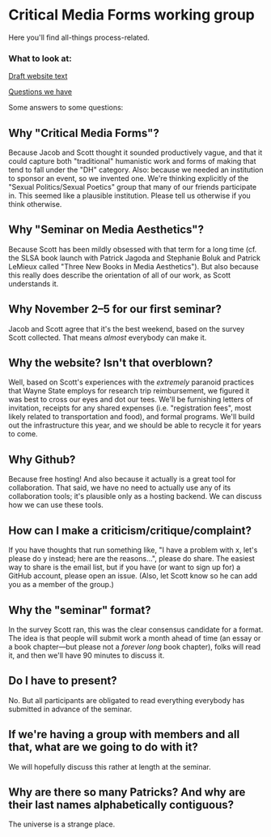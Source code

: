 # Critical Media Forms working group
Here you'll find all-things process-related.

### What to look at:
[Draft website text](website.md)

[Questions we have](questions.md)

Some answers to some questions:

## Why "Critical Media Forms"?
Because Jacob and Scott thought it sounded productively vague, and that it could capture both "traditional" humanistic work and forms of making that tend to fall under the "DH" category. Also: because we needed an institution to sponsor an event, so we invented one. We're thinking explicitly of the "Sexual Politics/Sexual Poetics" group that many of our friends participate in. This seemed like a plausible institution. Please tell us otherwise if you think otherwise.

## Why "Seminar on Media Aesthetics"?
Because Scott has been mildly obsessed with that term for a long time (cf. the SLSA book launch with Patrick Jagoda and Stephanie Boluk and Patrick LeMieux called "Three New Books in Media Aesthetics"). But also because this really does describe the orientation of all of our work, as Scott understands it.

## Why November 2–5 for our first seminar?
Jacob and Scott agree that it's the best weekend, based on the survey Scott collected. That means *almost* everybody can make it.

## Why the website? Isn't that overblown?
Well, based on Scott's experiences with the *extremely* paranoid practices that Wayne State employs for research trip reimbursement, we figured it was best to cross our eyes and dot our tees. We'll be furnishing letters of invitation, receipts for any shared expenses (i.e. "registration fees", most likely related to transportation and food), and formal programs. We'll build out the infrastructure this year, and we should be able to recycle it for years to come.

## Why Github?
Because free hosting! And also because it actually is a great tool for collaboration. That said, we have no need to actually use any of its collaboration tools; it's plausible only as a hosting backend. We can discuss how we can use these tools.

## How can I make a criticism/critique/complaint?
If you have thoughts that run something like, "I have a problem with x, let's please do y instead; here are the reasons...", please do share. The easiest way to share is the email list, but if you have (or want to sign up for) a GitHub account, please open an issue. (Also, let Scott know so he can add you as a member of the group.)

## Why the "seminar" format?
In the survey Scott ran, this was the clear consensus candidate for a format. The idea is that people will submit work a month ahead of time (an essay or a book chapter—but please not a *forever long* book chapter), folks will read it, and then we'll have 90 minutes to discuss it.

## Do I have to present?
No. But all participants are obligated to read everything everybody has submitted in advance of the seminar.

## If we're having a group with members and all that, what are we going to do with it?
We will hopefully discuss this rather at length at the seminar.

## Why are there so many Patricks? And why are their last names alphabetically contiguous?
The universe is a strange place.
